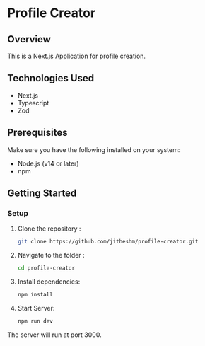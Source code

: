 # Profile Creator

## Overview
This is a Next.js Application for profile creation.

## Technologies Used
- Next.js
- Typescript
- Zod

## Prerequisites

Make sure you have the following installed on your system:

- Node.js (v14 or later)
- npm

## Getting Started

### Setup

1. Clone the repository :

   ```bash
   git clone https://github.com/jitheshm/profile-creator.git

2. Navigate to the folder :

   ```bash
   cd profile-creator

3. Install dependencies:

   ```bash
   npm install

4. Start Server:
   
   ```bash
   npm run dev

The server will run at port 3000.



